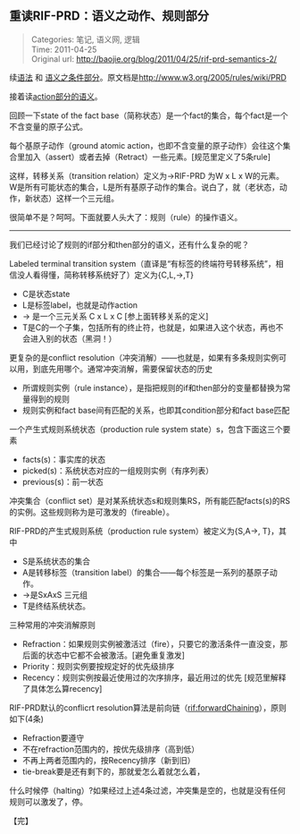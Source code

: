 重读RIF-PRD：语义之动作、规则部分
---
    
> Categories: 笔记, 语义网, 逻辑  
> Time: 2011-04-25  
> Original url: <http://baojie.org/blog/2011/04/25/rif-prd-semantics-2/>
    
续[语法](http://baojie.org/blog/2011/04/24/rif-prd-syntax/) 和 [语义之条件部分](http://baojie.org/blog/2011/04/24/rif-prd-semantic/)。原文档是<http://www.w3.org/2005/rules/wiki/PRD>

接着读[action部分的语义](https://www.w3.org/2005/rules/wiki/PRD#Operational_semantics_of_atomic_actions)。

回顾一下state of the fact base（简称状态）是一个fact的集合，每个fact是一个不含变量的原子公式。

每个基原子动作（ground atomic action，也即不含变量的原子动作）会往这个集合里加入（assert）或者去掉（Retract）一些元素。[规范里定义了5条rule]

这样，转移关系（transition relation）定义为->RIF-PRD 为W x L x W的元素。W是所有可能状态的集合，L是所有基原子动作的集合。说白了，就（老状态，动作，新状态）这样一个三元组。

很简单不是？呵呵。下面就要人头大了：规则（rule）的操作语义。

---

我们已经讨论了规则的if部分和then部分的语义，还有什么复杂的呢？

Labeled terminal transition system（直译是“有标签的终端符号转移系统”，相信没人看得懂，简称转移系统好了）定义为{C,L,->,T}

- C是状态state
- L是标签label，也就是动作action
- -> 是一个三元关系 C x L x C [参上面转移关系的定义]
- T是C的一个子集，包括所有的终止符，也就是，如果进入这个状态，再也不会进入别的状态（黑洞！）

更复杂的是conflict resolution（冲突消解）——也就是，如果有多条规则实例可以用，到底先用哪个。通常冲突消解，需要保留状态的历史

- 所谓规则实例（rule instance），是指把规则的if和then部分的变量都替换为常量得到的规则
- 规则实例和fact base间有匹配的关系，也即其condition部分和fact base匹配

一个产生式规则系统状态（production rule system state）s，包含下面这三个要素

- facts(s)：事实库的状态
- picked(s)：系统状态对应的一组规则实例（有序列表）
- previous(s)：前一状态

冲突集合（conflict set）是对某系统状态s和规则集RS，所有能匹配facts(s)的RS的实例。这些规则称为是可激发的（fireable）。

RIF-PRD的产生式规则系统（production rule system）被定义为{S,A->, T}，其中

- S是系统状态的集合
- A是转移标签（transition label）的集合——每个标签是一系列的基原子动作。
- ->是SxAxS 三元组
- T是终结系统状态。

三种常用的冲突消解原则

- Refraction：如果规则实例被激活过（fire），只要它的激活条件一直没变，那后面的状态中它都不会被激活。[避免重复激发]
- Priority：规则实例要按规定好的优先级排序
- Recency：规则实例按最近使用过的次序排序，最近用过的优先 [规范里解释了具体怎么算recency]

RIF-PRD默认的conflicrt resolution算法是前向链（[rif:forwardChaining](https://www.w3.org/2005/rules/wiki/PRD#Conflict_resolution)），原则如下(4条)

- Refraction要遵守
- 不在refraction范围内的，按优先级排序（高到低）
- 不再上两者范围内的，按Recency排序（新到旧）
- tie-break要是还有剩下的，那就爱怎么着就怎么着，

什么时候停（halting）?如果经过上述4条过滤，冲突集是空的，也就是没有任何规则可以激发了，停。

【完】     
    